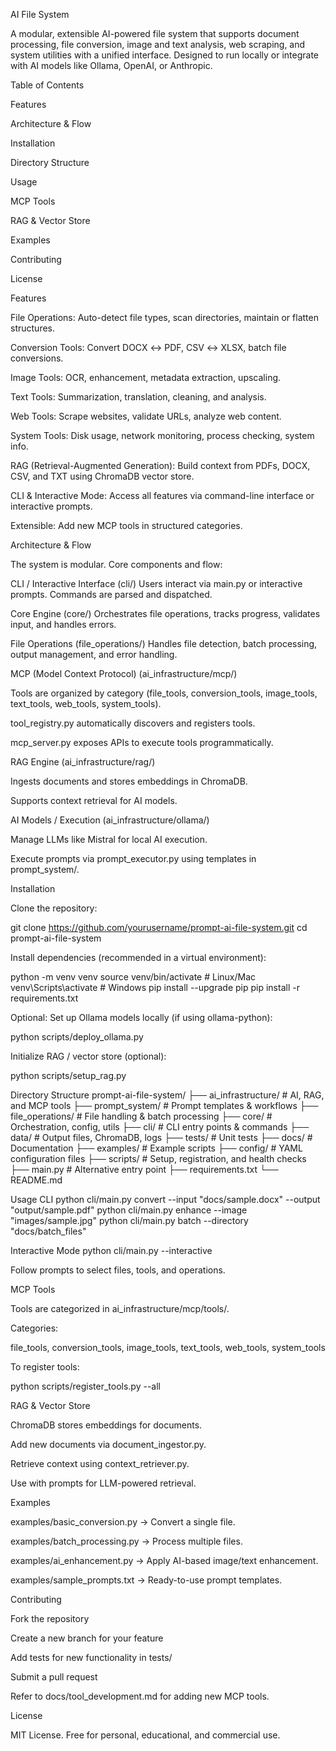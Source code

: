 AI File System

A modular, extensible AI-powered file system that supports document processing, file conversion, image and text analysis, web scraping, and system utilities with a unified interface. Designed to run locally or integrate with AI models like Ollama, OpenAI, or Anthropic.

Table of Contents

Features

Architecture & Flow

Installation

Directory Structure

Usage

MCP Tools

RAG & Vector Store

Examples

Contributing

License

Features

File Operations: Auto-detect file types, scan directories, maintain or flatten structures.

Conversion Tools: Convert DOCX ↔ PDF, CSV ↔ XLSX, batch file conversions.

Image Tools: OCR, enhancement, metadata extraction, upscaling.

Text Tools: Summarization, translation, cleaning, and analysis.

Web Tools: Scrape websites, validate URLs, analyze web content.

System Tools: Disk usage, network monitoring, process checking, system info.

RAG (Retrieval-Augmented Generation): Build context from PDFs, DOCX, CSV, and TXT using ChromaDB vector store.

CLI & Interactive Mode: Access all features via command-line interface or interactive prompts.

Extensible: Add new MCP tools in structured categories.

Architecture & Flow

The system is modular. Core components and flow:

CLI / Interactive Interface (cli/)
Users interact via main.py or interactive prompts. Commands are parsed and dispatched.

Core Engine (core/)
Orchestrates file operations, tracks progress, validates input, and handles errors.

File Operations (file_operations/)
Handles file detection, batch processing, output management, and error handling.

MCP (Model Context Protocol) (ai_infrastructure/mcp/)

Tools are organized by category (file_tools, conversion_tools, image_tools, text_tools, web_tools, system_tools).

tool_registry.py automatically discovers and registers tools.

mcp_server.py exposes APIs to execute tools programmatically.

RAG Engine (ai_infrastructure/rag/)

Ingests documents and stores embeddings in ChromaDB.

Supports context retrieval for AI models.

AI Models / Execution (ai_infrastructure/ollama/)

Manage LLMs like Mistral for local AI execution.

Execute prompts via prompt_executor.py using templates in prompt_system/.

Installation

Clone the repository:

git clone https://github.com/yourusername/prompt-ai-file-system.git
cd prompt-ai-file-system


Install dependencies (recommended in a virtual environment):

python -m venv venv
source venv/bin/activate  # Linux/Mac
venv\Scripts\activate     # Windows
pip install --upgrade pip
pip install -r requirements.txt


Optional: Set up Ollama models locally (if using ollama-python):

python scripts/deploy_ollama.py


Initialize RAG / vector store (optional):

python scripts/setup_rag.py

Directory Structure
prompt-ai-file-system/
├── ai_infrastructure/   # AI, RAG, and MCP tools
├── prompt_system/       # Prompt templates & workflows
├── file_operations/     # File handling & batch processing
├── core/                # Orchestration, config, utils
├── cli/                 # CLI entry points & commands
├── data/                # Output files, ChromaDB, logs
├── tests/               # Unit tests
├── docs/                # Documentation
├── examples/            # Example scripts
├── config/              # YAML configuration files
├── scripts/             # Setup, registration, and health checks
├── main.py              # Alternative entry point
├── requirements.txt
└── README.md

Usage
CLI
python cli/main.py convert --input "docs/sample.docx" --output "output/sample.pdf"
python cli/main.py enhance --image "images/sample.jpg"
python cli/main.py batch --directory "docs/batch_files"

Interactive Mode
python cli/main.py --interactive


Follow prompts to select files, tools, and operations.

MCP Tools

Tools are categorized in ai_infrastructure/mcp/tools/.

Categories:

file_tools, conversion_tools, image_tools, text_tools, web_tools, system_tools

To register tools:

python scripts/register_tools.py --all

RAG & Vector Store

ChromaDB stores embeddings for documents.

Add new documents via document_ingestor.py.

Retrieve context using context_retriever.py.

Use with prompts for LLM-powered retrieval.

Examples

examples/basic_conversion.py → Convert a single file.

examples/batch_processing.py → Process multiple files.

examples/ai_enhancement.py → Apply AI-based image/text enhancement.

examples/sample_prompts.txt → Ready-to-use prompt templates.

Contributing

Fork the repository

Create a new branch for your feature

Add tests for new functionality in tests/

Submit a pull request

Refer to docs/tool_development.md for adding new MCP tools.

License

MIT License. Free for personal, educational, and commercial use.